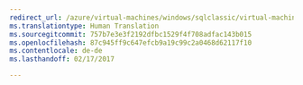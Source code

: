 ```yaml
---
redirect_url: /azure/virtual-machines/windows/sqlclassic/virtual-machines-windows-classic-sql-onprem-availability
ms.translationtype: Human Translation
ms.sourcegitcommit: 757b7e3e3f2192dfbc1529f4f708adfac143b015
ms.openlocfilehash: 87c945ff9c647efcb9a19c99c2a0468d62117f10
ms.contentlocale: de-de
ms.lasthandoff: 02/17/2017

---
```

